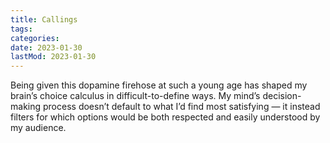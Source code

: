 ```yaml
---
title: Callings
tags:
categories:
date: 2023-01-30
lastMod: 2023-01-30
---
```

Being given this dopamine firehose at such a young age has shaped my brain’s choice calculus in difficult-to-define ways. My mind’s decision-making process doesn’t default to what I’d find most satisfying — it instead filters for which options would be both respected and easily understood by my audience.